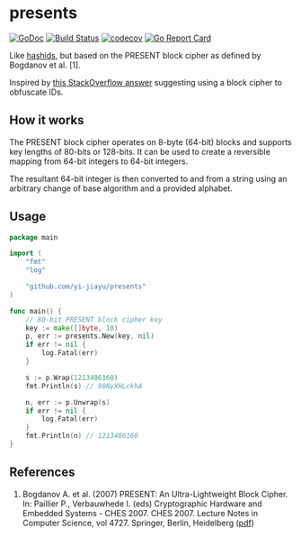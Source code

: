 # presents
[![GoDoc](https://godoc.org/github.com/yi-jiayu/presents?status.svg)](https://godoc.org/github.com/yi-jiayu/presents)
[![Build Status](https://travis-ci.com/yi-jiayu/presents.svg?branch=master)](https://travis-ci.com/yi-jiayu/presents)
[![codecov](https://codecov.io/gh/yi-jiayu/presents/branch/master/graph/badge.svg)](https://codecov.io/gh/yi-jiayu/presents)
[![Go Report Card](https://goreportcard.com/badge/github.com/yi-jiayu/presents)](https://goreportcard.com/report/github.com/yi-jiayu/presents)

Like [hashids](https://hashids.org/), but based on the PRESENT block cipher as defined by Bogdanov et al. [1].

Inspired by [this StackOverflow answer](https://stackoverflow.com/a/8554984) suggesting using a block cipher to obfuscate IDs.

## How it works

The PRESENT block cipher operates on 8-byte (64-bit) blocks and supports key lengths of 80-bits or 128-bits. It can be used to create a reversible mapping from 64-bit integers to 64-bit integers.

The resultant 64-bit integer is then converted to and from a string using an arbitrary change of base algorithm and a provided alphabet.

## Usage
```go
package main

import (
	"fmt"
	"log"

	"github.com/yi-jiayu/presents"
)

func main() {
	// 80-bit PRESENT block cipher key
	key := make([]byte, 10)
	p, err := presents.New(key, nil)
	if err != nil {
		log.Fatal(err)
	}

	s := p.Wrap(1213486160)
	fmt.Println(s) // 90NyXHLckhA

	n, err := p.Unwrap(s)
	if err != nil {
		log.Fatal(err)
	}
	fmt.Println(n) // 1213486160
}
```


## References 
1. Bogdanov A. et al. (2007) PRESENT: An Ultra-Lightweight Block Cipher. In: Paillier P., Verbauwhede I. (eds) Cryptographic Hardware and Embedded Systems - CHES 2007. CHES 2007. Lecture Notes in Computer Science, vol 4727. Springer, Berlin, Heidelberg ([pdf](http://www.lightweightcrypto.org/present/present_ches2007.pdf))
